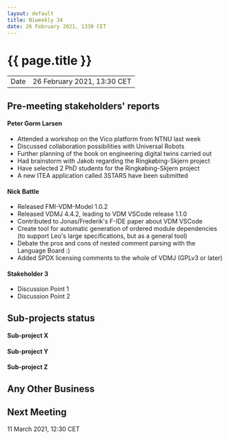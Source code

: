```yaml
---
layout: default
title: Biweekly 34
date: 26 February 2021, 1330 CET
---
```


<script src="https://code.jquery.com/jquery-1.11.1.min.js">
</script>
<script src="/javascripts/edit.js"></script>
<script>setEditButonNm();</script>

# {{ page.title }}

|||
|---|---|
| Date | 26 February 2021, 13:30 CET |


## Pre-meeting stakeholders' reports

<!-- Please keep in mind that the minutes are publicly available.-->

#### Peter Gorm Larsen
* Attended a workshop on the Vico platform from NTNU last week
* Discussed collaboration possibilities with Universal Robots
* Further planning of the book on engineering digital twins carried out
* Had brainstorm with Jakob regarding the Ringkøbing-Skjern project
* Have selected 2 PhD students for the Ringkøbing-Skjern project
* A new ITEA application called 3STARS have been submitted

#### Nick Battle
* Released FMI-VDM-Model 1.0.2
* Released VDMJ 4.4.2, leading to VDM VSCode release 1.1.0
* Contributed to Jonas/Frederik's F-IDE paper about VDM VSCode
* Create tool for automatic generation of ordered module dependencies (to support Leo's large specifications, but as a general tool)
* Debate the pros and cons of nested comment parsing with the Language Board :)
* Added SPDX licensing comments to the whole of VDMJ (GPLv3 or later)

#### Stakeholder 3
* Discussion Point 1
* Discussion Point 2


## Sub-projects status


#### Sub-project X

#### Sub-project Y

#### Sub-project Z

##  Any Other Business

Next Meeting
------------

11 March 2021, 12:30 CET


<div id="edit_page_div"></div>
